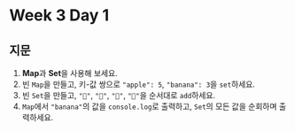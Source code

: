 # Week 3 Day 1

## 지문

1. **Map**과 **Set**을 사용해 보세요.
2. 빈 `Map`을 만들고, 키-값 쌍으로 `"apple": 5`, `"banana": 3`을 `set`하세요.
3. 빈 `Set`을 만들고, `"🍎"`, `"🍌"`, `"🍇"`, `"🍎"`을 순서대로 `add`하세요.
4. `Map`에서 `"banana"`의 값을 `console.log`로 출력하고, `Set`의 모든 값을 순회하며 출력하세요.
